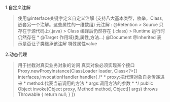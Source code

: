 1.自定义注解
  > 使用@interface关键字定义自定义注解 (支持八大基本类型，枚举，Class,嵌套另一个注解。这些属性的一维数组)
  > 元注解 : @Retention 
              > Source 只存在于源代码上(.java)
              > Class  编译后仍然存在 (.class)
              > Runtime 运行时仍然存在 *
             @Target
              作用域(类,属性,方法...)
             @Document
             @Inherited 表示是否让子类继承该注解
  >特殊属性value
  
2.动态代理
  > 用于拦截对真实业务对象的访问
  > 真实对象必须实现某个接口
  > Proxy.newProxyInstance(ClassLoader loader, Class<?>[] interfaces,InvocationHandler handler{
        /*
			 * proxy:把代理对象自身传递进来
			 * method:代表当前调用的方法
			 * args:调用方法的参数
			 * 
			 */
        public Object invoke(Object proxy, Method method, Object[] args) throws Throwable {
				return null;
			}
    })
    
